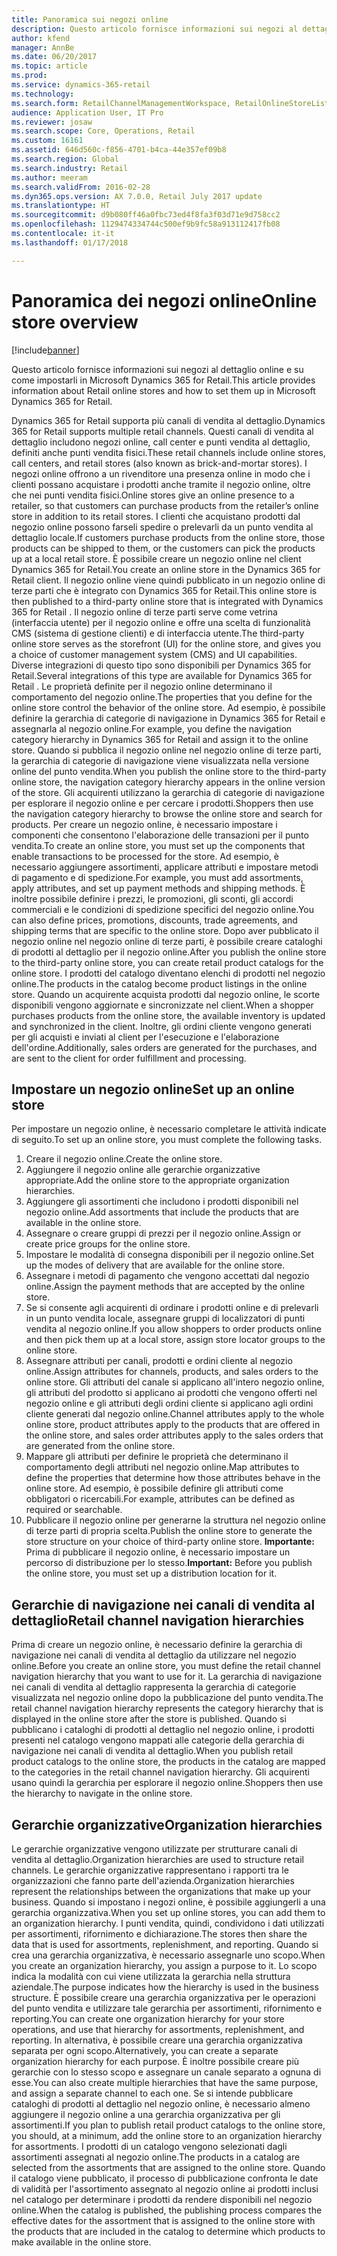 ```yaml
---
title: Panoramica sui negozi online
description: Questo articolo fornisce informazioni sui negozi al dettaglio online e su come impostarli in Microsoft Dynamics 365 for Retail.
author: kfend
manager: AnnBe
ms.date: 06/20/2017
ms.topic: article
ms.prod: 
ms.service: dynamics-365-retail
ms.technology: 
ms.search.form: RetailChannelManagementWorkspace, RetailOnlineStoreList
audience: Application User, IT Pro
ms.reviewer: josaw
ms.search.scope: Core, Operations, Retail
ms.custom: 16161
ms.assetid: 646d560c-f856-4701-b4ca-44e357ef09b8
ms.search.region: Global
ms.search.industry: Retail
ms.author: meeram
ms.search.validFrom: 2016-02-28
ms.dyn365.ops.version: AX 7.0.0, Retail July 2017 update
ms.translationtype: HT
ms.sourcegitcommit: d9b080ff46a0fbc73ed4f8fa3f03d71e9d758cc2
ms.openlocfilehash: 1129474334744c500ef9b9fc58a913112417fb08
ms.contentlocale: it-it
ms.lasthandoff: 01/17/2018

---
```


# <a name="online-store-overview"></a><span data-ttu-id="f331d-103">Panoramica dei negozi online</span><span class="sxs-lookup"><span data-stu-id="f331d-103">Online store overview</span></span>

[!include[banner](includes/banner.md)]


<span data-ttu-id="f331d-104">Questo articolo fornisce informazioni sui negozi al dettaglio online e su come impostarli in Microsoft Dynamics 365 for Retail.</span><span class="sxs-lookup"><span data-stu-id="f331d-104">This article provides information about Retail online stores and how to set them up in Microsoft Dynamics 365 for Retail.</span></span>

<span data-ttu-id="f331d-105">Dynamics 365 for Retail supporta più canali di vendita al dettaglio.</span><span class="sxs-lookup"><span data-stu-id="f331d-105">Dynamics 365 for Retail supports multiple retail channels.</span></span> <span data-ttu-id="f331d-106">Questi canali di vendita al dettaglio includono negozi online, call center e punti vendita al dettaglio, definiti anche punti vendita fisici.</span><span class="sxs-lookup"><span data-stu-id="f331d-106">These retail channels include online stores, call centers, and retail stores (also known as brick-and-mortar stores).</span></span> <span data-ttu-id="f331d-107">I negozi online offrono a un rivenditore una presenza online in modo che i clienti possano acquistare i prodotti anche tramite il negozio online, oltre che nei punti vendita fisici.</span><span class="sxs-lookup"><span data-stu-id="f331d-107">Online stores give an online presence to a retailer, so that customers can purchase products from the retailer’s online store in addition to its retail stores.</span></span> <span data-ttu-id="f331d-108">I clienti che acquistano prodotti dal negozio online possono farseli spedire o prelevarli da un punto vendita al dettaglio locale.</span><span class="sxs-lookup"><span data-stu-id="f331d-108">If customers purchase products from the online store, those products can be shipped to them, or the customers can pick the products up at a local retail store.</span></span> <span data-ttu-id="f331d-109">È possibile creare un negozio online nel client Dynamics 365 for Retail.</span><span class="sxs-lookup"><span data-stu-id="f331d-109">You create an online store in the Dynamics 365 for Retail client.</span></span> <span data-ttu-id="f331d-110">Il negozio online viene quindi pubblicato in un negozio online di terze parti che è integrato con Dynamics 365 for Retail.</span><span class="sxs-lookup"><span data-stu-id="f331d-110">This online store is then published to a third-party online store that is integrated with Dynamics 365 for Retail .</span></span> <span data-ttu-id="f331d-111">Il negozio online di terze parti serve come vetrina (interfaccia utente) per il negozio online e offre una scelta di funzionalità CMS (sistema di gestione clienti) e di interfaccia utente.</span><span class="sxs-lookup"><span data-stu-id="f331d-111">The third-party online store serves as the storefront (UI) for the online store, and gives you a choice of customer management system (CMS) and UI capabilities.</span></span> <span data-ttu-id="f331d-112">Diverse integrazioni di questo tipo sono disponibili per Dynamics 365 for Retail.</span><span class="sxs-lookup"><span data-stu-id="f331d-112">Several integrations of this type are available for Dynamics 365 for Retail .</span></span> <span data-ttu-id="f331d-113">Le proprietà definite per il negozio online determinano il comportamento del negozio online.</span><span class="sxs-lookup"><span data-stu-id="f331d-113">The properties that you define for the online store control the behavior of the online store.</span></span> <span data-ttu-id="f331d-114">Ad esempio, è possibile definire la gerarchia di categorie di navigazione in Dynamics 365 for Retail e assegnarla al negozio online.</span><span class="sxs-lookup"><span data-stu-id="f331d-114">For example, you define the navigation category hierarchy in Dynamics 365 for Retail and assign it to the online store.</span></span> <span data-ttu-id="f331d-115">Quando si pubblica il negozio online nel negozio online di terze parti, la gerarchia di categorie di navigazione viene visualizzata nella versione online del punto vendita.</span><span class="sxs-lookup"><span data-stu-id="f331d-115">When you publish the online store to the third-party online store, the navigation category hierarchy appears in the online version of the store.</span></span> <span data-ttu-id="f331d-116">Gli acquirenti utilizzano la gerarchia di categorie di navigazione per esplorare il negozio online e per cercare i prodotti.</span><span class="sxs-lookup"><span data-stu-id="f331d-116">Shoppers then use the navigation category hierarchy to browse the online store and search for products.</span></span> <span data-ttu-id="f331d-117">Per creare un negozio online, è necessario impostare i componenti che consentono l'elaborazione delle transazioni per il punto vendita.</span><span class="sxs-lookup"><span data-stu-id="f331d-117">To create an online store, you must set up the components that enable transactions to be processed for the store.</span></span> <span data-ttu-id="f331d-118">Ad esempio, è necessario aggiungere assortimenti, applicare attributi e impostare metodi di pagamento e di spedizione.</span><span class="sxs-lookup"><span data-stu-id="f331d-118">For example, you must add assortments, apply attributes, and set up payment methods and shipping methods.</span></span> <span data-ttu-id="f331d-119">È inoltre possibile definire i prezzi, le promozioni, gli sconti, gli accordi commerciali e le condizioni di spedizione specifici del negozio online.</span><span class="sxs-lookup"><span data-stu-id="f331d-119">You can also define prices, promotions, discounts, trade agreements, and shipping terms that are specific to the online store.</span></span> <span data-ttu-id="f331d-120">Dopo aver pubblicato il negozio online nel negozio online di terze parti, è possibile creare cataloghi di prodotti al dettaglio per il negozio online.</span><span class="sxs-lookup"><span data-stu-id="f331d-120">After you publish the online store to the third-party online store, you can create retail product catalogs for the online store.</span></span> <span data-ttu-id="f331d-121">I prodotti del catalogo diventano elenchi di prodotti nel negozio online.</span><span class="sxs-lookup"><span data-stu-id="f331d-121">The products in the catalog become product listings in the online store.</span></span> <span data-ttu-id="f331d-122">Quando un acquirente acquista prodotti dal negozio online, le scorte disponibili vengono aggiornate e sincronizzate nel client.</span><span class="sxs-lookup"><span data-stu-id="f331d-122">When a shopper purchases products from the online store, the available inventory is updated and synchronized in the client.</span></span> <span data-ttu-id="f331d-123">Inoltre, gli ordini cliente vengono generati per gli acquisti e inviati al client per l'esecuzione e l'elaborazione dell'ordine.</span><span class="sxs-lookup"><span data-stu-id="f331d-123">Additionally, sales orders are generated for the purchases, and are sent to the client for order fulfillment and processing.</span></span>

## <a name="set-up-an-online-store"></a><span data-ttu-id="f331d-124">Impostare un negozio online</span><span class="sxs-lookup"><span data-stu-id="f331d-124">Set up an online store</span></span>
<span data-ttu-id="f331d-125">Per impostare un negozio online, è necessario completare le attività indicate di seguito.</span><span class="sxs-lookup"><span data-stu-id="f331d-125">To set up an online store, you must complete the following tasks.</span></span>

1.  <span data-ttu-id="f331d-126">Creare il negozio online.</span><span class="sxs-lookup"><span data-stu-id="f331d-126">Create the online store.</span></span>
2.  <span data-ttu-id="f331d-127">Aggiungere il negozio online alle gerarchie organizzative appropriate.</span><span class="sxs-lookup"><span data-stu-id="f331d-127">Add the online store to the appropriate organization hierarchies.</span></span>
3.  <span data-ttu-id="f331d-128">Aggiungere gli assortimenti che includono i prodotti disponibili nel negozio online.</span><span class="sxs-lookup"><span data-stu-id="f331d-128">Add assortments that include the products that are available in the online store.</span></span>
4.  <span data-ttu-id="f331d-129">Assegnare o creare gruppi di prezzi per il negozio online.</span><span class="sxs-lookup"><span data-stu-id="f331d-129">Assign or create price groups for the online store.</span></span>
5.  <span data-ttu-id="f331d-130">Impostare le modalità di consegna disponibili per il negozio online.</span><span class="sxs-lookup"><span data-stu-id="f331d-130">Set up the modes of delivery that are available for the online store.</span></span>
6.  <span data-ttu-id="f331d-131">Assegnare i metodi di pagamento che vengono accettati dal negozio online.</span><span class="sxs-lookup"><span data-stu-id="f331d-131">Assign the payment methods that are accepted by the online store.</span></span>
7.  <span data-ttu-id="f331d-132">Se si consente agli acquirenti di ordinare i prodotti online e di prelevarli in un punto vendita locale, assegnare gruppi di localizzatori di punti vendita al negozio online.</span><span class="sxs-lookup"><span data-stu-id="f331d-132">If you allow shoppers to order products online and then pick them up at a local store, assign store locator groups to the online store.</span></span>
8.  <span data-ttu-id="f331d-133">Assegnare attributi per canali, prodotti e ordini cliente al negozio online.</span><span class="sxs-lookup"><span data-stu-id="f331d-133">Assign attributes for channels, products, and sales orders to the online store.</span></span> <span data-ttu-id="f331d-134">Gli attributi del canale si applicano all'intero negozio online, gli attributi del prodotto si applicano ai prodotti che vengono offerti nel negozio online e gli attributi degli ordini cliente si applicano agli ordini cliente generati dal negozio online.</span><span class="sxs-lookup"><span data-stu-id="f331d-134">Channel attributes apply to the whole online store, product attributes apply to the products that are offered in the online store, and sales order attributes apply to the sales orders that are generated from the online store.</span></span>
9.  <span data-ttu-id="f331d-135">Mappare gli attributi per definire le proprietà che determinano il comportamento degli attributi nel negozio online.</span><span class="sxs-lookup"><span data-stu-id="f331d-135">Map attributes to define the properties that determine how those attributes behave in the online store.</span></span> <span data-ttu-id="f331d-136">Ad esempio, è possibile definire gli attributi come obbligatori o ricercabili.</span><span class="sxs-lookup"><span data-stu-id="f331d-136">For example, attributes can be defined as required or searchable.</span></span>
10. <span data-ttu-id="f331d-137">Pubblicare il negozio online per generarne la struttura nel negozio online di terze parti di propria scelta.</span><span class="sxs-lookup"><span data-stu-id="f331d-137">Publish the online store to generate the store structure on your choice of third-party online store.</span></span> <span data-ttu-id="f331d-138">**Importante:** Prima di pubblicare il negozio online, è necessario impostare un percorso di distribuzione per lo stesso.</span><span class="sxs-lookup"><span data-stu-id="f331d-138">**Important:** Before you publish the online store, you must set up a distribution location for it.</span></span>

## <a name="retail-channel-navigation-hierarchies"></a><span data-ttu-id="f331d-139">Gerarchie di navigazione nei canali di vendita al dettaglio</span><span class="sxs-lookup"><span data-stu-id="f331d-139">Retail channel navigation hierarchies</span></span>
<span data-ttu-id="f331d-140">Prima di creare un negozio online, è necessario definire la gerarchia di navigazione nei canali di vendita al dettaglio da utilizzare nel negozio online.</span><span class="sxs-lookup"><span data-stu-id="f331d-140">Before you create an online store, you must define the retail channel navigation hierarchy that you want to use for it.</span></span> <span data-ttu-id="f331d-141">La gerarchia di navigazione nei canali di vendita al dettaglio rappresenta la gerarchia di categorie visualizzata nel negozio online dopo la pubblicazione del punto vendita.</span><span class="sxs-lookup"><span data-stu-id="f331d-141">The retail channel navigation hierarchy represents the category hierarchy that is displayed in the online store after the store is published.</span></span> <span data-ttu-id="f331d-142">Quando si pubblicano i cataloghi di prodotti al dettaglio nel negozio online, i prodotti presenti nel catalogo vengono mappati alle categorie della gerarchia di navigazione nei canali di vendita al dettaglio.</span><span class="sxs-lookup"><span data-stu-id="f331d-142">When you publish retail product catalogs to the online store, the products in the catalog are mapped to the categories in the retail channel navigation hierarchy.</span></span> <span data-ttu-id="f331d-143">Gli acquirenti usano quindi la gerarchia per esplorare il negozio online.</span><span class="sxs-lookup"><span data-stu-id="f331d-143">Shoppers then use the hierarchy to navigate in the online store.</span></span>

## <a name="organization-hierarchies"></a><span data-ttu-id="f331d-144">Gerarchie organizzative</span><span class="sxs-lookup"><span data-stu-id="f331d-144">Organization hierarchies</span></span>
<span data-ttu-id="f331d-145">Le gerarchie organizzative vengono utilizzate per strutturare canali di vendita al dettaglio.</span><span class="sxs-lookup"><span data-stu-id="f331d-145">Organization hierarchies are used to structure retail channels.</span></span> <span data-ttu-id="f331d-146">Le gerarchie organizzative rappresentano i rapporti tra le organizzazioni che fanno parte dell'azienda.</span><span class="sxs-lookup"><span data-stu-id="f331d-146">Organization hierarchies represent the relationships between the organizations that make up your business.</span></span> <span data-ttu-id="f331d-147">Quando si impostano i negozi online, è possibile aggiungerli a una gerarchia organizzativa.</span><span class="sxs-lookup"><span data-stu-id="f331d-147">When you set up online stores, you can add them to an organization hierarchy.</span></span> <span data-ttu-id="f331d-148">I punti vendita, quindi, condividono i dati utilizzati per assortimenti, rifornimento e dichiarazione.</span><span class="sxs-lookup"><span data-stu-id="f331d-148">The stores then share the data that is used for assortments, replenishment, and reporting.</span></span> <span data-ttu-id="f331d-149">Quando si crea una gerarchia organizzativa, è necessario assegnarle uno scopo.</span><span class="sxs-lookup"><span data-stu-id="f331d-149">When you create an organization hierarchy, you assign a purpose to it.</span></span> <span data-ttu-id="f331d-150">Lo scopo indica la modalità con cui viene utilizzata la gerarchia nella struttura aziendale.</span><span class="sxs-lookup"><span data-stu-id="f331d-150">The purpose indicates how the hierarchy is used in the business structure.</span></span> <span data-ttu-id="f331d-151">È possibile creare una gerarchia organizzativa per le operazioni del punto vendita e utilizzare tale gerarchia per assortimenti, rifornimento e reporting.</span><span class="sxs-lookup"><span data-stu-id="f331d-151">You can create one organization hierarchy for your store operations, and use that hierarchy for assortments, replenishment, and reporting.</span></span> <span data-ttu-id="f331d-152">In alternativa, è possibile creare una gerarchia organizzativa separata per ogni scopo.</span><span class="sxs-lookup"><span data-stu-id="f331d-152">Alternatively, you can create a separate organization hierarchy for each purpose.</span></span> <span data-ttu-id="f331d-153">È inoltre possibile creare più gerarchie con lo stesso scopo e assegnare un canale separato a ognuna di esse.</span><span class="sxs-lookup"><span data-stu-id="f331d-153">You can also create multiple hierarchies that have the same purpose, and assign a separate channel to each one.</span></span> <span data-ttu-id="f331d-154">Se si intende pubblicare cataloghi di prodotti al dettaglio nel negozio online, è necessario almeno aggiungere il negozio online a una gerarchia organizzativa per gli assortimenti.</span><span class="sxs-lookup"><span data-stu-id="f331d-154">If you plan to publish retail product catalogs to the online store, you should, at a minimum, add the online store to an organization hierarchy for assortments.</span></span> <span data-ttu-id="f331d-155">I prodotti di un catalogo vengono selezionati dagli assortimenti assegnati al negozio online.</span><span class="sxs-lookup"><span data-stu-id="f331d-155">The products in a catalog are selected from the assortments that are assigned to the online store.</span></span> <span data-ttu-id="f331d-156">Quando il catalogo viene pubblicato, il processo di pubblicazione confronta le date di validità per l'assortimento assegnato al negozio online ai prodotti inclusi nel catalogo per determinare i prodotti da rendere disponibili nel negozio online.</span><span class="sxs-lookup"><span data-stu-id="f331d-156">When the catalog is published, the publishing process compares the effective dates for the assortment that is assigned to the online store with the products that are included in the catalog to determine which products to make available in the online store.</span></span>





